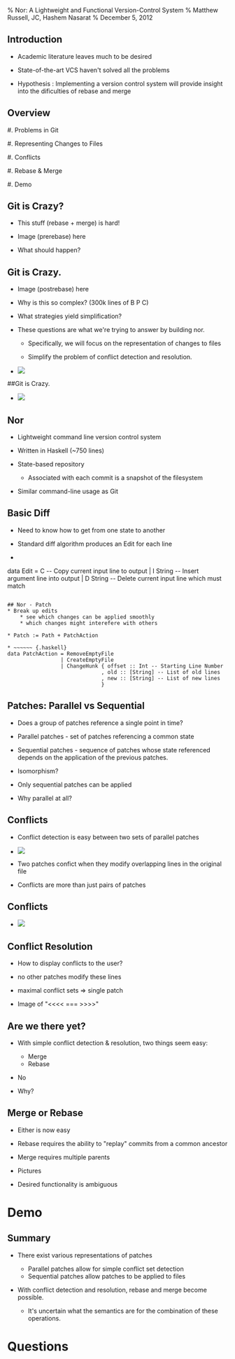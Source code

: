 % Nor: A Lightweight and Functional Version-Control System
% Matthew Russell, JC, Hashem Nasarat
% December 5, 2012


## Introduction
* Academic literature leaves much to be desired

* State-of-the-art VCS haven't solved all the problems

* Hypothesis : Implementing a version control system will provide insight into the dificulties of rebase and merge

## Overview
#. Problems in Git

#. Representing Changes to Files

#. Conflicts

#. Rebase & Merge

#. Demo

## Git is Crazy?
* This stuff (rebase + merge) is hard!

* Image (prerebase) here

* What should happen?

## Git is Crazy.
* Image (postrebase) here

* Why is this so complex?  (300k lines of B P C)

* What strategies yield simplification?

* These questions are what we're trying to answer by building nor.

    * Specifically, we will focus on the representation of changes to files 
    
    * Simplify the problem of conflict detection and resolution.

* ![](img/git_crazy_graph.svg)

##Git is Crazy.

* ![](img/git_crazy_graph_rebase.svg)

## Nor
* Lightweight command line version control system

* Written in Haskell (~750 lines)

* State-based repository 

    * Associated with each commit is a snapshot of the filesystem

* Similar command-line usage as Git

## Basic Diff
* Need to know how to get from one state to another

* Standard diff algorithm produces an Edit for each line

* ~~~~~~ {.haskell}
data Edit = C -- Copy current input line to output
          | I String -- Insert argument line into output
          | D String -- Delete current input line which must match
~~~~~~

## Nor - Patch
* Break up edits
    * see which changes can be applied smoothly
    * which changes might interefere with others

* Patch := Path + PatchAction

* ~~~~~~ {.haskell}
data PatchAction = RemoveEmptyFile
                 | CreateEmptyFile
                 | ChangeHunk { offset :: Int -- Starting Line Number
                              , old :: [String] -- List of old lines
                              , new :: [String] -- List of new lines
                              }
~~~~~~

## Patches: Parallel vs Sequential

* Does a group of patches reference a single point in time?

* Parallel patches - set of patches referencing a common state

* Sequential patches - sequence of patches whose state referenced depends on
  the application of the previous patches.

* Isomorphism?

* Only sequential patches can be applied

* Why parallel at all?

## Conflicts

* Conflict detection is easy between two sets of parallel patches

* ![](img/parallel_patch.svg)

* Two patches confict when they modify overlapping lines in the original file

* Conflicts are more than just pairs of patches

## Conflicts

* ![](img/parallel_patch_file.svg)

## Conflict Resolution

* How to display conflicts to the user?

* no other patches modify these lines

* maximal conflict sets => single patch

* Image of "<<<< === >>>>"

## Are we there yet?
* With simple conflict detection & resolution, two things seem easy:

    * Merge
    * Rebase

* No

* Why?

## Merge or Rebase
* Either is now easy

* Rebase requires the ability to "replay" commits from a common ancestor

* Merge requires multiple parents

* Pictures

* Desired functionality is ambiguous

# Demo

## Summary

* There exist various representations of patches

    * Parallel patches allow for simple conflict set detection 
    * Sequential patches allow patches to be applied to files

* With conflict detection and resolution, rebase and merge become possible.

    * It's uncertain what the semantics are for the combination of these operations.

# Questions
